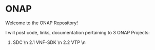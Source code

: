 # ONAP
Welcome to the ONAP Repository!

I will post code, links, documentation pertaining to 3 ONAP Projects:
1. SDC \n
2.1 VNF-SDK \n
2.2 VTP \n
